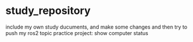 # study_repository
include my own study ducuments, and make some changes
and then try to push my ros2 topic practice project: show computer status